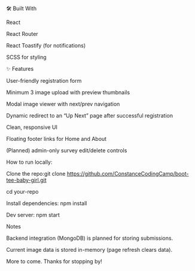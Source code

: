 🛠️ Built With

React

React Router

React Toastify (for notifications)

SCSS for styling

✨ Features

User-friendly registration form

Minimum 3 image upload with preview thumbnails

Modal image viewer with next/prev navigation

Dynamic redirect to an “Up Next” page after successful registration

Clean, responsive UI

Floating footer links for Home and About

(Planned) admin-only survey edit/delete controls

How to run locally:

Clone the repo:git clone https://github.com/ConstanceCodingCamp/boot-tee-baby-girl.git 

cd your-repo

Install dependencies:
npm install

Dev server: 
npm start

Notes

Backend integration (MongoDB) is planned for storing submissions.

Current image data is stored in-memory (page refresh clears data).

More to come. 
Thanks for stopping by!
